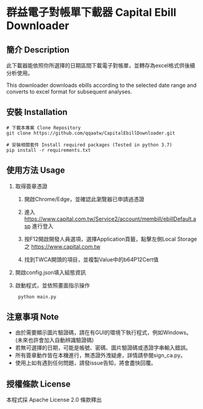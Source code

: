 # 群益電子對帳單下載器 Capital Ebill Downloader

## 簡介 Description

此下載器能依照你所選擇的日期區間下載電子對帳單，並轉存為excel格式供後續分析使用。 

This downloader downloads ebills according to the selected date range and converts to excel format for subsequent analyses.

## 安裝 Installation

    # 下載本專案 Clone Repository
    git clone https://github.com/qqaatw/CapitalEbillDownloader.git
    
    # 安裝相關套件 Install required packages (Tested in python 3.7)
    pip install -r requirements.txt

## 使用方法 Usage

1. 取得簽章憑證
    1. 開啟Chrome/Edge，並確認此瀏覽器已申請過憑證
    
    2. 進入 https://www.capital.com.tw/Service2/account/membill/ebillDefault.asp 進行登入

    3. 按F12開啟開發人員選項，選擇Application頁籤，點擊左側Local Storage之 https://www.capital.com.tw

    4. 找到TWCA開頭的項目，並複製Value中的b64P12Cert值

2. 開啟config.json填入組態資訊

3. 啟動程式，並依照畫面指示操作

        python main.py

## 注意事項 Note

- 由於需要顯示圖片驗證碼，請在有GUI的環境下執行程式，例如Windows。(未來也許會加入自動辨識驗證碼)
- 若無可選擇的日期，可能是帳號、密碼、圖片驗證碼或憑證字串輸入錯誤。
- 所有簽章動作皆在本機進行，無憑證外洩疑慮，詳情請參閱sign_ca.py。
- 使用上如有遇到任何問題，請發issue告知，將會盡快回覆。

## 授權條款 License

本程式採 Apache License 2.0 條款釋出